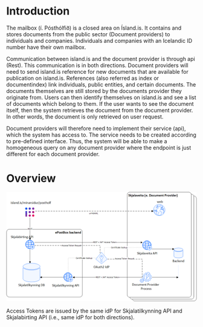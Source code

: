 # Introduction

The mailbox (í. Pósthólfið) is a closed area on Ísland.is. It contains and stores documents from the public sector (Document providers) to individuals and companies. Individuals and companies with an Icelandic ID number have their own mailbox.

Communication between island.is and the document provider is through api (Rest). This communication is in both directions. Document providers will need to send island.is reference for new documents that are available for publication on island.is. References (also referred as index or documentindex) link individuals, public entities, and certain documents. The documents themselves are still stored by the documents provider they originate from. Users can then identify themselves on island.is and see a list of documents which belong to them. If the user wants to see the document itself, then the system retrieves the document from the document provider. In other words, the document is only retrieved on user request.

Document providers will therefore need to implement their service (api), which the system has access to. The service needs to be created according to pre-defined interface. Thus, the system will be able to make a homogeneous query on any document provider where the endpoint is just different for each document provider.


# Overview

![](./assets/overview.png)

Access Tokens are issued by the same idP for Skjalatilkynning API and Skjalabirting API (i.e., same idP for both directions).